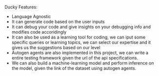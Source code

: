 Ducky
Features:
* Language Agnostic
* It can generate code based on the user inputs
* It can debug your code and give insights on your debugging info and modifies code accoridingly
* It can also be used as a learning tool for coding, we can iput some specific queries or learning topics, we can select our expertise and it gives us the suggestions based on our level
* Autogen agents are also implemented in this project, we can write a entire testing framework given the url of the api specifications.
* We can also build a machine-learning model and perform inference on the model, given the link of the dataset using autogen agents.
